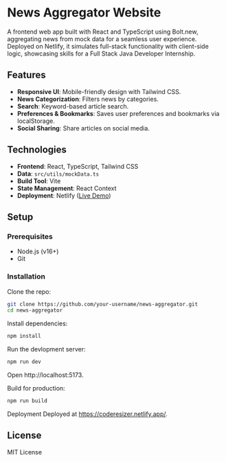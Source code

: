 # News Aggregator Website

A frontend web app built with React and TypeScript using Bolt.new, aggregating news from mock data for a seamless user experience. Deployed on Netlify, it simulates full-stack functionality with client-side logic, showcasing skills for a Full Stack Java Developer Internship.

## Features

- **Responsive UI**: Mobile-friendly design with Tailwind CSS.
- **News Categorization**: Filters news by categories.
- **Search**: Keyword-based article search.
- **Preferences & Bookmarks**: Saves user preferences and bookmarks via localStorage.
- **Social Sharing**: Share articles on social media.

## Technologies

- **Frontend**: React, TypeScript, Tailwind CSS
- **Data**: `src/utils/mockData.ts`
- **Build Tool**: Vite
- **State Management**: React Context
- **Deployment**: Netlify ([Live Demo](https://coderesizer.netlify.app/))

## Setup

### Prerequisites

- Node.js (v16+)
- Git

### Installation

Clone the repo:

```bash
git clone https://github.com/your-username/news-aggregator.git
cd news-aggregator
```
Install dependencies:

```bash
npm install
```

Run the devlopment server:

```bash
npm run dev
```
Open http://localhost:5173.

Build for production:

```bash
npm run build
```

Deployment
Deployed at https://coderesizer.netlify.app/.

## License
MIT License
